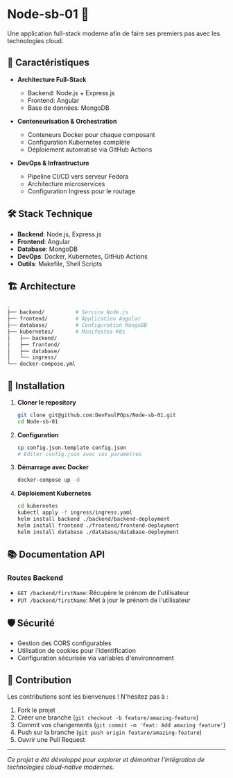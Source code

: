 # Node-sb-01 🚀

Une application full-stack moderne afin de faire ses premiers pas avec les technologies cloud.

## 🌟 Caractéristiques

- **Architecture Full-Stack**

  - Backend: Node.js + Express.js
  - Frontend: Angular
  - Base de données: MongoDB

- **Conteneurisation & Orchestration**

  - Conteneurs Docker pour chaque composant
  - Configuration Kubernetes complète
  - Déploiement automatisé via GitHub Actions

- **DevOps & Infrastructure**
  - Pipeline CI/CD vers serveur Fedora
  - Architecture microservices
  - Configuration Ingress pour le routage

## 🛠️ Stack Technique

- **Backend**: Node.js, Express.js
- **Frontend**: Angular
- **Database**: MongoDB
- **DevOps**: Docker, Kubernetes, GitHub Actions
- **Outils**: Makefile, Shell Scripts

## 🏗️ Architecture

```sh
.
├── backend/          # Service Node.js
├── frontend/         # Application Angular
├── database/         # Configuration MongoDB
├── kubernetes/       # Manifestes K8s
│   ├── backend/
│   ├── frontend/
│   ├── database/
│   └── ingress/
└── docker-compose.yml
```

## 🚀 Installation

1. **Cloner le repository**

   ```bash
   git clone git@github.com:DevPaulPOps/Node-sb-01.git
   cd Node-sb-01
   ```

2. **Configuration**

   ```bash
   cp config.json.template config.json
   # Éditer config.json avec vos paramètres
   ```

3. **Démarrage avec Docker**

   ```bash
   docker-compose up -d
   ```

4. **Déploiement Kubernetes**

   ```bash
   cd kubernetes
   kubectl apply -f ingress/ingress.yaml
   helm install backend ./backend/backend-deployment
   helm install frontend ./frontend/frontend-deployment
   helm install database ./database/database-deployment
   ```

## 📚 Documentation API

### Routes Backend

- `GET /backend/firstName`: Récupère le prénom de l'utilisateur
- `PUT /backend/firstName`: Met à jour le prénom de l'utilisateur

## 🛡️ Sécurité

- Gestion des CORS configurables
- Utilisation de cookies pour l'identification
- Configuration sécurisée via variables d'environnement

## 🤝 Contribution

Les contributions sont les bienvenues ! N'hésitez pas à :

1. Fork le projet
2. Créer une branche (`git checkout -b feature/amazing-feature`)
3. Commit vos changements (`git commit -m 'feat: Add amazing feature'`)
4. Push sur la branche (`git push origin feature/amazing-feature`)
5. Ouvrir une Pull Request

---

_Ce projet a été développé pour explorer et démontrer l'intégration de technologies cloud-native modernes._
